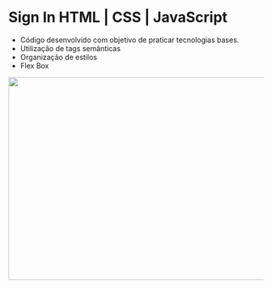 # Sign In HTML | CSS | JavaScript

- Código desenvolvido com objetivo de praticar tecnologias bases.
- Utilização de tags semânticas
- Organização de estilos
- Flex Box

<div align="center">
  <img src="https://user-images.githubusercontent.com/84761488/128203709-209cbb95-632e-4a88-b6b0-6e1444aadb8c.png" width="1080px" height="400">
</div>
